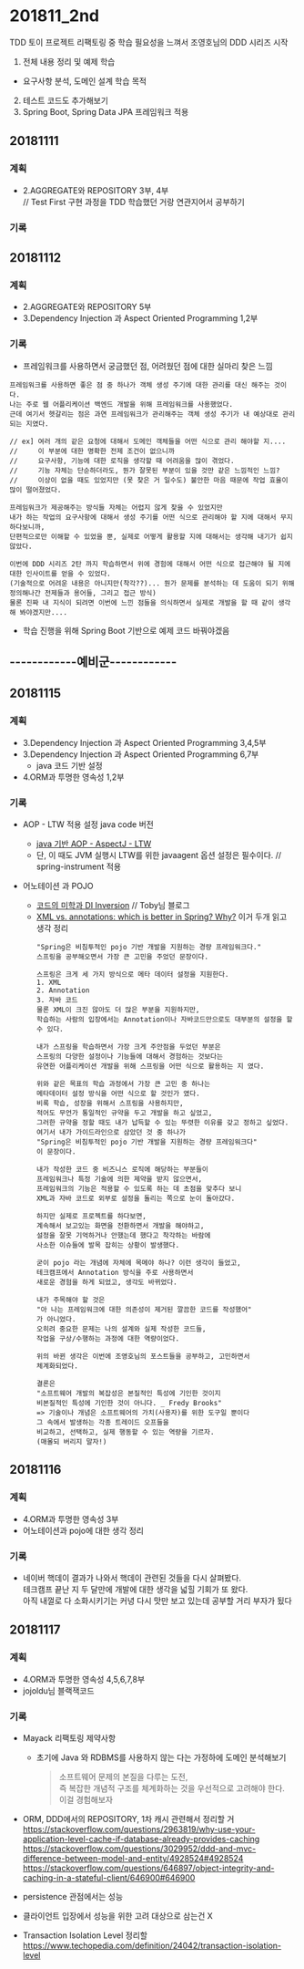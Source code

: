 ﻿# 201811_2nd
TDD 토이 프로젝트 리팩토링 중 학습 필요성을 느껴서 조영호님의 DDD 시리즈 시작
1. 전체 내용 정리 및 예제 학습
 - 요구사항 분석, 도메인 설계 학습 목적 
2. 테스트 코드도 추가해보기
3. Spring Boot, Spring Data JPA 프레임워크 적용

## 20181111
### 계획
* 2.AGGREGATE와 REPOSITORY 3부, 4부  
  // Test First 구현 과정을 TDD 학습했던 거랑 연관지어서 공부하기

### 기록

## 20181112
### 계획
* 2.AGGREGATE와 REPOSITORY 5부  
* 3.Dependency Injection 과 Aspect Oriented Programming 1,2부

### 기록
* 프레임워크를 사용하면서 궁금했던 점, 어려웠던 점에 대한 실마리 찾은 느낌  
```
프레임워크를 사용하면 좋은 점 중 하나가 객체 생성 주기에 대한 관리를 대신 해주는 것이다.
나는 주로 웹 어플리케이션 백엔드 개발을 위해 프레임워크를 사용했었다. 
근데 여기서 헷갈리는 점은 과연 프레임워크가 관리해주는 객체 생성 주기가 내 예상대로 관리 되는 지였다.

// ex] 여러 개의 같은 요청에 대해서 도메인 객체들을 어떤 식으로 관리 해야할 지....
//     이 부분에 대한 명확한 전제 조건이 없으니까
//     요구사항, 기능에 대한 로직을 생각할 때 어려움을 많이 겪었다.  
//     기능 자체는 단순하더라도, 뭔가 잘못된 부분이 있을 것만 같은 느낌적인 느낌?  
//     이상이 없을 때도 있었지만 (못 찾은 거 일수도) 불안한 마음 때문에 작업 효율이 많이 떨어졌었다.

프레임워크가 제공해주는 방식들 자체는 어렵지 않게 찾을 수 있었지만
내가 하는 작업의 요구사항에 대해서 생성 주기를 어떤 식으로 관리해야 할 지에 대해서 무지하다보니까,
단편적으로만 이해할 수 있었을 뿐, 실제로 어떻게 활용할 지에 대해서는 생각해 내기가 쉽지 않았다.

이번에 DDD 시리즈 2탄 까지 학습하면서 위에 경험에 대해서 어떤 식으로 접근해야 될 지에 대한 인사이트를 얻을 수 있었다.  
(기술적으로 어려운 내용은 아니지만(착각??)... 뭔가 문제를 분석하는 데 도움이 되기 위해 정의해나간 전제들과 용어들, 그리고 접근 방식)
물론 진짜 내 지식이 되려면 이번에 느낀 점들을 의식하면서 실제로 개발을 할 때 같이 생각해 봐야겠지만....
```

* 학습 진행을 위해 Spring Boot 기반으로 예제 코드 바꿔야겠음  

## ------------예비군------------

## 20181115
### 계획
* 3.Dependency Injection 과 Aspect Oriented Programming 3,4,5부
* 3.Dependency Injection 과 Aspect Oriented Programming 6,7부  
  * java 코드 기반 설정  
* 4.ORM과 투명한 영속성 1,2부

### 기록
* AOP - LTW 적용 설정 java code 버전  
  * [java 기반 AOP - AspectJ - LTW](https://github.com/ddingcham/ORMWithDDD/commit/20eb282b97d51f46cc172fab5064da8285d8e387)  
  * 단, 이 때도 JVM 실행시 LTW를 위한 javaagent 옵션 설정은 필수이다. // spring-instrument 적용

* 어노테이션 과 POJO
  * [코드의 미학과 DI Inversion](http://toby.epril.com/?p=974) // Toby님 블로그  
  * [XML vs. annotations: which is better in Spring? Why?](https://www.quora.com/XML-vs-annotations-which-is-better-in-Spring-Why)
    이거 두개 읽고 생각 정리
    ```
    "Spring은 비침투적인 pojo 기반 개발을 지원하는 경량 프레임워크다."
    스프링을 공부해오면서 가장 큰 고민을 주었던 문장이다.
    
    스프링은 크게 세 가지 방식으로 메타 데이터 설정을 지원한다.
    1. XML
    2. Annotation
    3. 자바 코드
    물론 XML이 크진 않아도 더 많은 부분을 지원하지만,
    학습하는 사람의 입장에서는 Annotation이나 자바코드만으로도 대부분의 설정을 할 수 있다.
    
    내가 스프링을 학습하면서 가장 크게 주안점을 두었던 부분은
    스프링의 다양한 설정이나 기능들에 대해서 경험하는 것보다는    
    유연한 어플리케이션 개발을 위해 스프링을 어떤 식으로 활용하는 지 였다.
    
    위와 같은 목표의 학습 과정에서 가장 큰 고민 중 하나는
    메타데이터 설정 방식을 어떤 식으로 할 것인가 였다. 
    비록 학습, 성장을 위해서 스프링을 사용하지만,
    적어도 무언가 통일적인 규약을 두고 개발을 하고 싶었고,
    그러한 규약을 정할 때도 내가 납득할 수 있는 뚜렷한 이유를 갖고 정하고 싶었다.
    여기서 내가 가이드라인으로 삼았던 것 중 하나가
    "Spring은 비침투적인 pojo 기반 개발을 지원하는 경량 프레임워크다"
    이 문장이다.
    
    내가 작성한 코드 중 비즈니스 로직에 해당하는 부분들이
    프레임워크나 특정 기술에 의한 제약을 받지 않으면서,
    프레임워크의 기능은 적용할 수 있도록 하는 데 초점을 맞추다 보니
    XML과 자바 코드로 외부로 설정을 돌리는 쪽으로 눈이 돌아갔다.
    
    하지만 실제로 프로젝트를 하다보면,
    계속해서 보고있는 화면을 전환하면서 개발을 해야하고,
    설정을 잘못 기억하거나 안했는데 했다고 착각하는 바람에
    사소한 이슈들에 발목 잡히는 상황이 발생했다.
    
    굳이 pojo 라는 개념에 자체에 목메야 하나? 이런 생각이 들었고,
    테크캠프에서 Annotation 방식을 주로 사용하면서
    새로운 경험을 하게 되었고, 생각도 바뀌었다.
    
    내가 주목해야 할 것은 
    "아 나는 프레임워크에 대한 의존성이 제거된 깔끔한 코드를 작성했어"
    가 아니었다.
    오히려 중요한 문제는 나의 설계와 실제 작성한 코드들,
    작업을 구상/수행하는 과정에 대한 역량이었다. 
    
    위의 바뀐 생각은 이번에 조영호님의 포스트들을 공부하고, 고민하면서
    체계화되었다.
    
    결론은
    "소프트웨어 개발의 복잡성은 본질적인 특성에 기인한 것이지
    비본질적인 특성에 기인한 것이 아니다. _ Fredy Brooks"
    => 기술이나 개념은 소프트웨어의 가치(사용자)를 위한 도구일 뿐이다
    그 속에서 발생하는 각종 트레이드 오프들을
    비교하고, 선택하고, 실제 행동할 수 있는 역량을 기르자.
    (매몰되 버리지 말자!)
    ```

## 20181116
### 계획
* 4.ORM과 투명한 영속성 3부  
* 어노테이션과 pojo에 대한 생각 정리  

### 기록
* 네이버 핵데이 결과가 나와서 핵데이 관련된 것들을 다시 살펴봤다.  
  테크캠프 끝난 지 두 달만에 개발에 대한 생각을 넓힐 기회가 또 왔다.  
  아직 내껄로 다 소화시키기는 커녕 다시 맛만 보고 있는데 공부할 거리 부자가 됬다
  
  
## 20181117
### 계획
* 4.ORM과 투명한 영속성 4,5,6,7,8부  
* jojoldu님 블랙잭코드   

### 기록
* Mayack 리팩토링 제약사항  
  * 초기에 Java 와 RDBMS를 사용하지 않는 다는 가정하에 도메인 분석해보기  
    > 소프트웨어 문제의 본질을 다루는 도전,  
    > 즉 복잡한 개념적 구조를 체계화하는 것을 우선적으로 고려해야 한다.  
    > 이걸 경험해보자

* ORM, DDD에서의 REPOSITORY, 1차 캐시 관련해서 정리할 거
https://stackoverflow.com/questions/2963819/why-use-your-application-level-cache-if-database-already-provides-caching
https://stackoverflow.com/questions/3029952/ddd-and-mvc-difference-between-model-and-entity/4928524#4928524
https://stackoverflow.com/questions/646897/object-integrity-and-caching-in-a-stateful-client/646900#646900
 * persistence 관점에서는 성능
 * 클라이언트 입장에서 성능을 위한 고려 대상으로 삼는건 X

* Transaction Isolation Level 정리할   
https://www.techopedia.com/definition/24042/transaction-isolation-level
